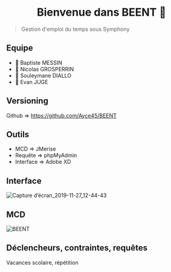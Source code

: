 <h1 align="center">Bienvenue dans BEENT 👋</h1>

> Gestion d'emploi du temps sous Symphony

## Equipe
 - 👤 Baptiste MESSIN 
 - 👤 Nicolas GROSPERRIN 
 - 👤 Souleymane DIALLO
  - 👤 Evan JUGE

## Versioning
Github => https://github.com/Ayce45/BEENT

## Outils
 - MCD => JMerise 
 - Requête => phpMyAdmin 
 - Interface => Adobe XD

## Interface
![Capture d’écran_2019-11-27_12-44-43](https://user-images.githubusercontent.com/32338891/69720804-b95aae00-1113-11ea-827b-029cca20cc23.png)

## MCD
![BEENT](https://user-images.githubusercontent.com/32338891/69720740-992aef00-1113-11ea-8c90-cfbc43f2008a.png)

## Déclencheurs, contraintes, requêtes

Vacances scolaire, répétition
